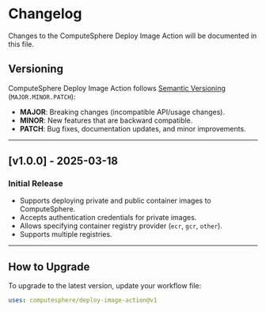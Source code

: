 # **Changelog**
Changes to the ComputeSphere Deploy Image Action will be documented in this file.

## **Versioning**
ComputeSphere Deploy Image Action follows [Semantic Versioning](https://semver.org/) (`MAJOR.MINOR.PATCH`):  
- **MAJOR**: Breaking changes (incompatible API/usage changes).  
- **MINOR**: New features that are backward compatible.  
- **PATCH**: Bug fixes, documentation updates, and minor improvements.  

---

## **[v1.0.0] - 2025-03-18**
### Initial Release
- Supports deploying private and public container images to ComputeSphere.
- Accepts authentication credentials for private images.
- Allows specifying container registry provider (`ecr`, `gcr`, `other`).
- Supports multiple registries.

---

## **How to Upgrade**
To upgrade to the latest version, update your workflow file:

```yaml
uses: computesphere/deploy-image-action@v1
```
